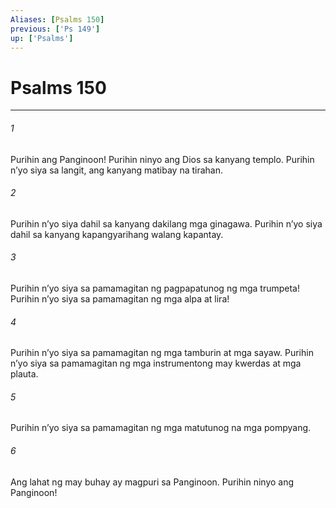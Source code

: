 ```yaml
---
Aliases: [Psalms 150]
previous: ['Ps 149']
up: ['Psalms']
---
```

# Psalms 150

***

###### 1
Purihin ang Panginoon! Purihin ninyo ang Dios sa kanyang templo. Purihin nʼyo siya sa langit, ang kanyang matibay na tirahan. 

###### 2
Purihin nʼyo siya dahil sa kanyang dakilang mga ginagawa. Purihin nʼyo siya dahil sa kanyang kapangyarihang walang kapantay. 

###### 3
Purihin nʼyo siya sa pamamagitan ng pagpapatunog ng mga trumpeta! Purihin nʼyo siya sa pamamagitan ng mga alpa at lira! 

###### 4
Purihin nʼyo siya sa pamamagitan ng mga tamburin at mga sayaw. Purihin nʼyo siya sa pamamagitan ng mga instrumentong may kwerdas at mga plauta. 

###### 5
Purihin nʼyo siya sa pamamagitan ng mga matutunog na mga pompyang. 

###### 6
Ang lahat ng may buhay ay magpuri sa Panginoon. Purihin ninyo ang Panginoon!
